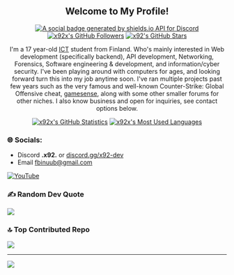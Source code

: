 <p align="center">
	<h2 align="center">Welcome to My Profile!</h2>
	<p align="center"><a href="https://discord.gg/JGPVCzvzZA"><img src="https://img.shields.io/discord/1025109551797772348?style=for-the-badge" title="https://discord.gg/JGPVCzvzZA" alt="A social badge generated by shields.io API for Discord"></a> <a href="https://github.com/x92x?tab=followers"><img src="https://img.shields.io/github/followers/x92x?style=for-the-badge" alt="x92x's GitHub Followers" title="x92x's GitHub Followers"></a> <a href="#"><img src="https://img.shields.io/github/stars/x92?style=for-the-badge" alt="x92's GitHub Stars" title="x92's GitHub Stars"></a>
	</p>
</p>

<p align="center">I'm a 17 year-old <a href="https://en.wikipedia.org/wiki/Information_and_communications_technology">ICT</a> student from Finland. Who's mainly interested in Web development (specifically backend), API development, Networking, Forensics, Software engineering & development, and information/cyber security. I've been playing around with computers for ages, and looking forward turn this into my job anytime soon. I've ran multiple projects past few years such as the very famous and well-known Counter-Strike: Global Offensive cheat, <a href="">gamesense</a>, along with some other smaller forums for other niches. I also know business and open for inquiries, see contact options below.
</p>

<p align="center">
	<a href="https://github.com/x92x"><img src="https://github-readme-stats.vercel.app/api?username=x92x&theme=tokyonight&hide=prs,issues&count_private=true" title="x92x's GitHub Statistics" alt="x92x's GitHub Statistics"></a> <a href="https://github.com/x92x"><img src="https://github-readme-stats.vercel.app/api/top-langs/?username=x92x&&theme=tokyonight&layout=compact" title="x92x's Most Used Languages" alt="x92x's Most Used Languages"></a>
</p>

<p>
	<h3>🌐 Socials:</h3>
	<ul>
		<li>Discord <strong>.x92.</strong> or <a href="https://discord.gg/GW3hBm5zc5">discord.gg/x92-dev</a></li>
		<li>Email <a href="mailto:fbinuub@gmail.com">fbinuub@gmail.com</a></li>
	</ul>
</p>



 [![YouTube](https://img.shields.io/badge/YouTube-%23FF0000.svg?logo=YouTube&logoColor=white)](https://www.youtube.com/channel/UCF8aDHGIuykzJiffm4aouiw) 

### ✍️ Random Dev Quote
![](https://quotes-github-readme.vercel.app/api?type=horizontal&theme=radical)

### 🔝 Top Contributed Repo
![](https://github-contributor-stats.vercel.app/api?username=st1koo&limit=5&theme=dark&combine_all_yearly_contributions=true)

---
[![](https://visitcount.itsvg.in/api?id=st1koo&icon=0&color=0)](https://visitcount.itsvg.in)



